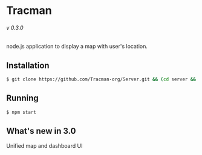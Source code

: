 # Tracman
###### v 0.3.0

node.js application to display a map with user's location.  

## Installation
```sh
$ git clone https://github.com/Tracman-org/Server.git && (cd server && exec npm install)
```

## Running

```sh
$ npm start
```

## What's new in 3.0

Unified map and dashboard UI